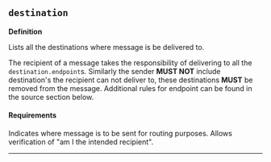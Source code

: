 ## `destination`

<b>Definition</b><br>

Lists all the destinations where message is be delivered to. 

The recipient of a message takes the responsibility of delivering to all the `destination.endpoint`s. Similarly the sender **MUST NOT** include destination's the recipient can not deliver to, these destinations **MUST** be removed from the message. Additional rules for endpoint can be found in the source section below.

#### Requirements

Indicates where message is to be sent for routing purposes.  Allows verification of "am I the intended recipient".

---